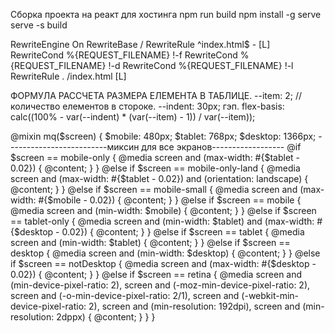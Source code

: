  
 Сборка проекта на реакт для хостинга
 npm run build
 npm install -g serve
  serve -s build
  
  <IfModule mod_rewrite.c>


  RewriteEngine On
  RewriteBase /
  RewriteRule ^index\.html$ - [L]
  RewriteCond %{REQUEST_FILENAME} !-f
  RewriteCond %{REQUEST_FILENAME} !-d
  RewriteCond %{REQUEST_FILENAME} !-l
  RewriteRule . /index.html [L]


</IfModule>
 
 
 
 
 
 
 
 ФОРМУЛА РАССЧЕТА РАЗМЕРА ЕЛЕМЕНТА В ТАБЛИЦЕ.
 --item: 2; // количество елементов в стороке.
  --indent: 30px; гэп.
  flex-basis: calc((100% - var(--indent) * (var(--item) - 1)) / var(--item));


@mixin mq($screen) {
	$mobile: 480px;
	$tablet: 768px;
	$desktop: 1366px;
-------------------------миксин для все экранов------------------
	@if $screen == mobile-only {
		@media screen and (max-width: #{$tablet - 0.02}) {
			@content;
		}
	} @else if $screen == mobile-only-land {
		@media screen and (max-width: #{$tablet - 0.02}) and (orientation: landscape) {
			@content;
		}
	} @else if $screen == mobile-small {
		@media screen and (max-width: #{$mobile - 0.02}) {
			@content;
		}
	} @else if $screen == mobile {
		@media screen and (min-width: $mobile) {
			@content;
		}
	} @else if $screen == tablet-only {
		@media screen and (min-width: $tablet) and (max-width: #{$desktop - 0.02}) {
			@content;
		}
	} @else if $screen == tablet {
		@media screen and (min-width: $tablet) {
			@content;
		}
	} @else if $screen == desktop {
		@media screen and (min-width: $desktop) {
			@content;
		}
	} @else if $screen == notDesktop {
		@media screen and (max-width: #{$desktop - 0.02}) {
			@content;
		}
	} @else if $screen == retina {
		@media screen and (min-device-pixel-ratio: 2),
			screen and (-moz-min-device-pixel-ratio: 2),
			screen and (-o-min-device-pixel-ratio: 2/1),
			screen and (-webkit-min-device-pixel-ratio: 2),
			screen and (min-resolution: 192dpi),
			screen and (min-resolution: 2dppx) {
			@content;
		}
	}
}
